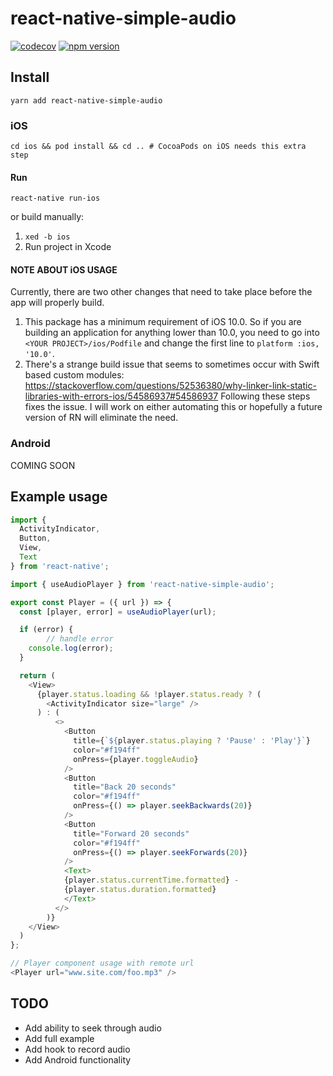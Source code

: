# react-native-simple-audio

[![codecov](https://codecov.io/gh/daniel-hayes/react-native-simple-audio/branch/master/graph/badge.svg)](https://codecov.io/gh/daniel-hayes/react-native-simple-audio)
[![npm version](https://badge.fury.io/js/react-native-simple-audio.svg)](https://badge.fury.io/js/react-native-simple-audio)

## Install
`yarn add react-native-simple-audio`

### iOS
`cd ios && pod install && cd .. # CocoaPods on iOS needs this extra step`

#### Run
`react-native run-ios`

or build manually:

1. `xed -b ios`
2. Run project in Xcode

#### NOTE ABOUT iOS USAGE
Currently, there are two other changes that need to take place before the app will properly build.
1. This package has a minimum requirement of iOS 10.0. So if you are building an application for anything lower than 10.0, you need to go into `<YOUR PROJECT>/ios/Podfile` and change the first line to `platform :ios, '10.0'`.
2. There's a strange build issue that seems to sometimes occur with Swift based custom modules: https://stackoverflow.com/questions/52536380/why-linker-link-static-libraries-with-errors-ios/54586937#54586937 Following these steps fixes the issue. I will work on either automating this or hopefully a future version of RN will eliminate the need.

### Android

COMING SOON

## Example usage
```javascript
import {
  ActivityIndicator,
  Button,
  View,
  Text
} from 'react-native';

import { useAudioPlayer } from 'react-native-simple-audio';

export const Player = ({ url }) => {
  const [player, error] = useAudioPlayer(url);

  if (error) {
		// handle error
    console.log(error);
  }

  return (
    <View>
      {player.status.loading && !player.status.ready ? (
        <ActivityIndicator size="large" />
      ) : (
          <>
            <Button
              title={`${player.status.playing ? 'Pause' : 'Play'}`}
              color="#f194ff"
              onPress={player.toggleAudio}
            />
            <Button
              title="Back 20 seconds"
              color="#f194ff"
              onPress={() => player.seekBackwards(20)}
            />
            <Button
              title="Forward 20 seconds"
              color="#f194ff"
              onPress={() => player.seekForwards(20)}
            />
            <Text>
            {player.status.currentTime.formatted} - 
            {player.status.duration.formatted}
            </Text>
          </>
        )}
    </View>
  )
};

// Player component usage with remote url
<Player url="www.site.com/foo.mp3" />
```


## TODO
- Add ability to seek through audio
- Add full example
- Add hook to record audio
- Add Android functionality
